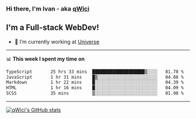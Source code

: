 ### Hi there, I'm Ivan - aka [qWici][website]

## I'm a Full-stack WebDev!
- 🔭 I’m currently working at [Universe][universe]

---

📊 **This week I spent my time on**
<!--START_SECTION:waka-->

```txt
TypeScript       25 hrs 33 mins  ████████████████████▒░░░░   81.78 %
JavaScript       1 hr 31 mins    █▒░░░░░░░░░░░░░░░░░░░░░░░   04.88 %
Markdown         1 hr 22 mins    █░░░░░░░░░░░░░░░░░░░░░░░░   04.39 %
HTML             1 hr 16 mins    █░░░░░░░░░░░░░░░░░░░░░░░░   04.09 %
SCSS             35 mins         ▒░░░░░░░░░░░░░░░░░░░░░░░░   01.90 %
```

<!--END_SECTION:waka-->

---

[![qWici's GitHub stats](https://github-readme-stats.vercel.app/api?username=qWici)](https://github.com/qWici/github-readme-stats)

[website]: https://devkucher.com
[twitter]: https://twitter.com/KucherDev
[linkedin]: https://www.linkedin.com/in/ivankucher
[universe]: https://universeapps.limited
